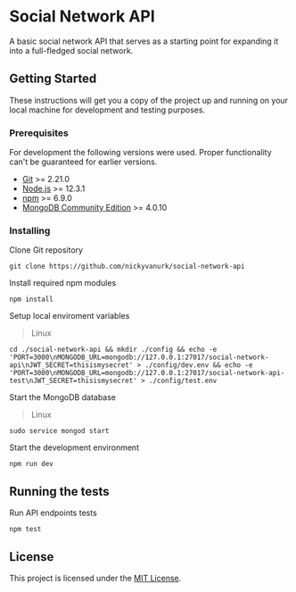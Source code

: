 # Social Network API

A basic social network API that serves as a starting point for expanding it into a full-fledged social network.

## Getting Started

These instructions will get you a copy of the project up and running on your local machine for development and testing purposes.

### Prerequisites

For development the following versions were used. Proper functionality can't be guaranteed for earlier versions.

* [Git](https://git-scm.com/book/en/v2/Getting-Started-Installing-Git) >= 2.21.0
* [Node.js](https://nodejs.org/en/download/package-manager/) >= 12.3.1
* [npm](https://www.npmjs.com/get-npm) >= 6.9.0
* [MongoDB Community Edition](https://docs.mongodb.com/manual/installation/#mongodb-community-edition-installation-tutorials) >= 4.0.10

### Installing


Clone Git repository

```
git clone https://github.com/nickyvanurk/social-network-api
```

Install required npm modules

```
npm install
```

Setup local enviroment variables

> Linux

```
cd ./social-network-api && mkdir ./config && echo -e 'PORT=3000\nMONGODB_URL=mongodb://127.0.0.1:27017/social-network-api\nJWT_SECRET=thisismysecret' > ./config/dev.env && echo -e 'PORT=3000\nMONGODB_URL=mongodb://127.0.0.1:27017/social-network-api-test\nJWT_SECRET=thisismysecret' > ./config/test.env

```

Start the MongoDB database

>Linux
>
```
sudo service mongod start
```

Start the development environment

```
npm run dev
```

## Running the tests

Run API endpoints tests

```
npm test
```

## License

This project is licensed under the [MIT License](LICENSE.md).

